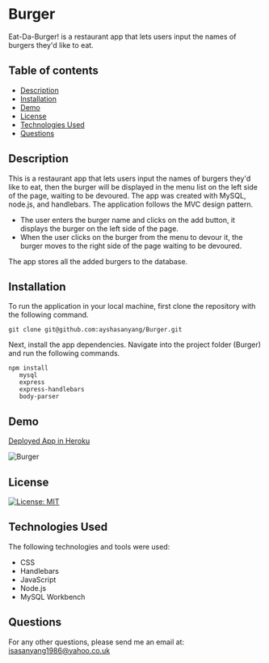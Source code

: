 # Burger
 Eat-Da-Burger! is a restaurant app that lets users input the names of burgers they'd like to eat.
## Table of contents
- [Description](#description)
- [Installation](#installation)
- [Demo](#demo)
- [License](#license)
- [Technologies Used](#technologies-used)
- [Questions](#questions)

## Description
This is a restaurant app that lets users input the names of burgers they'd like to eat, then the burger will be displayed in the menu list on the left side of the page, waiting to be devoured. The app was created with MySQL, node.js, and handlebars. The application follows the MVC design pattern.

- The user enters the burger name and clicks on the add button, it displays the burger on the left side of the page.   
- When the user clicks on the burger from the menu to devour it, the burger moves to the right side of the page waiting to be devoured.

The app stores all the added burgers to the database.

## Installation
To run the application in your local machine, first clone the repository with the following command.
```
git clone git@github.com:ayshasanyang/Burger.git
```
Next, install the app dependencies.
Navigate into the project folder (Burger) and run the following commands.
```
npm install
   mysql
   express
   express-handlebars
   body-parser
```
## Demo

[Deployed App in Heroku](https://sleepy-reaches-91541.herokuapp.com/)


![Burger](public/assets/img/burger1.gif)

## License
[![License: MIT](https://img.shields.io/badge/License-MIT-yellow.svg)](https://opensource.org/licenses/MIT)

## Technologies Used
The following technologies and tools were used:
- CSS
- Handlebars
- JavaScript
- Node.js
- MySQL Workbench

## Questions
For any other questions, please send me an email at: isasanyang1986@yahoo.co.uk
